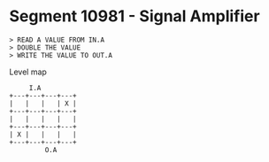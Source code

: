 # Segment 10981 - Signal Amplifier

```
> READ A VALUE FROM IN.A
> DOUBLE THE VALUE
> WRITE THE VALUE TO OUT.A
```

Level map

```
     I.A
+---+---+---+---+
|   |   |   | X |
+---+---+---+---+
|   |   |   |   |
+---+---+---+---+
| X |   |   |   |
+---+---+---+---+
         O.A
```

